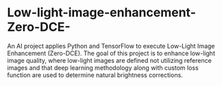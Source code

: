 # Low-light-image-enhancement-Zero-DCE-
An AI project applies Python and TensorFlow to execute Low-Light Image Enhancement (Zero-DCE). The goal of this project is to enhance low-light image quality, where low-light images are defined not utilizing reference images and that deep learning methodology along with custom loss function are used to determine natural brightness corrections.
